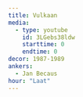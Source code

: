 ```yaml
---
title: Vulkaan
media:
  - type: youtube
    id: 3LGebs38ldw
    starttime: 0
    endtime: 0
decor: 1987-1989
ankers:
  - Jan Becaus
hour: "Laat"
---
```

